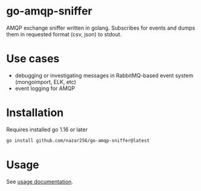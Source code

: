 # go-amqp-sniffer
AMQP exchange sniffer written in golang. Subscribes for events and dumps them in requested format (csv, json) to stdout.

# Use cases
* debugging or investigating messages in RabbitMQ-based event system (mongoimport, ELK, etc)
* event logging for AMQP

# Installation

Requires installed go 1.16 or later
```bash
go install github.com/nazar256/go-amqp-sniffer@latest
```

# Usage
See [usage documentation](doc/go-amqp-sniffer.md).
